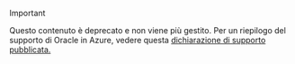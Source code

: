 > [!IMPORTANT]
> Questo contenuto è deprecato e non viene più gestito. Per un riepilogo del supporto di Oracle in Azure, vedere questa [dichiarazione di supporto pubblicata.](http://www.oracle.com/technetwork/topics/cloud/faq-1963009.html#support)
> 
> 

<!---HONumber=AcomDC_0601_2016-->